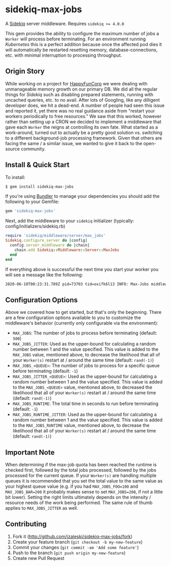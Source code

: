 sidekiq-max-jobs
================

A [Sidekiq](https://sidekiq.org/) server middleware. Requires `sidekiq >= 4.0.0`

This gem provides the ability to configure the maximum number of jobs a `Worker`
will process before terminating. For an environment running _Kubernetes_ this is
a perfect addition because once the affected pod dies it will automatically be
restarted resetting memory, database-connections, etc. with minimal interruption
to processing throughput.

Origin Story
------------

While working on a project for [HappyFunCorp](https://happyfuncorp.com/) we were
dealing with unmanageable memory growth on our primary DB. We did all the
regular things for _Sidekiq_ such as disabling prepared statements, running with
uncached queries, etc. to no avail. After lots of Googling, like any dilligent
developer does, we hit a dead-end. A number of people had seen this issue and
reported it, yet there was no real guidance aside from "restart your workers
periodically to free resources." We saw that this worked, however rather than
setting up a CRON we decided to implement a middleware that gave each `Worker`
the reigns at controlling its own fate. What started as a work-around, turned
out to actually be a pretty good solution vs. switching to a different
background-job processing framework. Given that others are facing the same / a
similar issue, we wanted to give it back to the open-source community.

Install & Quick Start
---------------------

To install:
```bash
$ gem install sidekiq-max-jobs
```

If you're using [Bundler](https://bundler.io/) to manage your dependencies you
should add the following to your Gemfile:
```ruby
gem 'sidekiq-max-jobs'
```

Next, add the middleware to your `sidekiq` initializer (typically: config/initializers/sidekiq.rb)
```ruby
require 'sidekiq/middleware/server/max_jobs'
Sidekiq.configure_server do |config|
  config.server_middleware do |chain|
    chain.add Sidekiq::Middleware::Server::MaxJobs
  end
end
```

If everything above is successful the next time you start your worker you will
see a message like the following:
```bash
2020-06-10T00:23:31.789Z pid=73703 tid=oxifk6l13 INFO: Max-Jobs middleware enabled, shutting down pid: 73703 when quota is reached
```

Configuration Options
---------------------

Above we covered how to get started, but that's only the beginning. There are a
few configuration options available to you to customize the middleware's
behavior (currently only configurable via the environment):

* `MAX_JOBS`: The number of jobs to process before terminating (default: `500`)
* `MAX_JOBS_JITTER`: Used as the upper-bound for calculating a random number
between 1 and the value specified. This value is added to the `MAX_JOBS` value,
mentioned above, to decrease the likelihood that all of your `Worker(s)`
restart at / around the same time (default: `rand(-1)`)
* `MAX_JOBS_<QUEUE>`: The number of jobs to process for a specific queue before
terminating (default: `-1`)
* `MAX_JOBS_JITTER_<QUEUE>`: Used as the upper-bound for calculating a random
number between 1 and the value specified. This value is added to the
`MAX_JOBS_<QUEUE>` value, mentioned above, to decreased the likelihood that all
of your `Worker(s)` restart at / around the same time (default:
`rand(-1)`)
* `MAX_JOBS_RUNTIME`: The total time in seconds to run before terminating
(default: `-1`)
* `MAX_JOBS_RUNTIME_JITTER`: Used as the upper-bound for calculating a random
number between 1 and the value specified. This value is added to the
`MAX_JOBS_RUNTIME` value, mentioned above, to decrease the likelihood that all
of your `Worker(s)` restart at / around the same time (default: `rand(-1)`)

Important Note
--------------

When determining if the max-job quota has been reached the runtime is checked
first, followed by the total jobs processed, followed by the jobs processed for
the current queue. If your `Worker(s)` are handling multiple queues it is
recommended that you set the total value to the same value as your highest queue
value (e.g. if you had `MAX_JOBS_FOO=100` and `MAX_JOBS_BAR=200` it probably
makes sense to set `MAX_JOBS=200`, if not a little bit lower). Setting the right
limits ultimately depends on the intensity / resource needs of the work being
performed. The same rule of thumb applies to `MAX_JOBS_JITTER` as well.

Contributing
------------

1. Fork it (http://github.com/jzaleski/sidekiq-max-jobs/fork)
2. Create your feature branch (`git checkout -b my-new-feature`)
3. Commit your changes (`git commit -am 'Add some feature'`)
4. Push to the branch (`git push origin my-new-feature`)
5. Create new Pull Request
